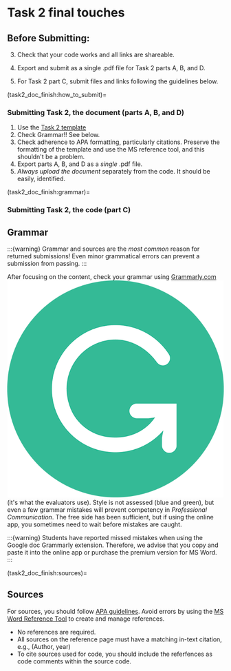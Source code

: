 
# Task 2 final touches

## Before Submitting:


3. Check that your code works and all links are shareable.
    
4. Export and submit as a single .pdf file for Task 2 parts A, B, and D.
5. For Task 2 part C, submit files and links following the guidelines below.

(task2_doc_finish:how_to_submit)=

### Submitting Task 2, the document (parts A, B, and D)

1. Use the [Task 2 template](https://westerngovernorsuniversity-my.sharepoint.com/:w:/g/personal/jim_ashe_wgu_edu/ESLuMNRuDjpCrKvqWaC6cywB4I97WEPdk5MRZRq4LfmFhQ)
2. Check Grammar!! See below.
3. Check adherence to APA formatting, particularly citations. Preserve the formatting of the template and use the MS reference tool, and this shouldn't be a problem.
4. Export parts A, B, and D as a *single* .pdf file.
5. *Always upload the document* separately from the code. It should be easily, identified.

(task2_doc_finish:grammar)=

### Submitting Task 2, the code (part C)

## Grammar

:::{warning}
Grammar and sources are the *most common* reason for returned submissions! Even minor grammatical errors can prevent a submission from passing.
:::

After focusing on the content, check your grammar using [Grammarly.com](https://www.grammarly.com/) ![grmmarly](https://github.com/ashejim/C769/blob/main/url_images/icon-grammarly.png?raw=true#icon) (it's what the evaluators use). Style is not assessed (blue and green), but even a few grammar mistakes will prevent competency in *Professional Communication*. The free side has been sufficient, but if using the online app, you sometimes need to wait before mistakes are caught. 


:::{warning}
Students have reported missed mistakes when using the Google doc Grammarly extension. Therefore, we advise that you copy and paste it into the online app or purchase the premium version for MS Word. 
:::

(task2_doc_finish:sources)=

## Sources

For sources, you should follow [APA guidelines](https://apastyle.apa.org/style-grammar-guidelines). Avoid errors by using the [MS Word Reference Tool](https://support.microsoft.com/en-us/office/create-a-bibliography-citations-and-references-17686589-4824-4940-9c69-342c289fa2a5) to create and manage references.

- No references are required.
- All sources on the reference page must have a matching in-text citation, e.g., (Author, year)
- To cite sources used for code, you should include the referfences as code comments within the source code.
